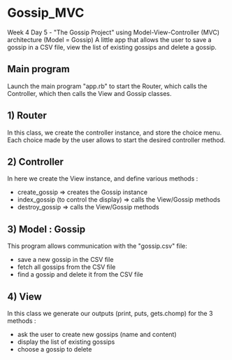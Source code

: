 # Gossip_MVC
Week 4 Day 5 - "The Gossip Project" using Model-View-Controller (MVC) architecture (Model = Gossip)
A little app that allows the user to save a gossip in a CSV file, view the list of existing gossips and delete a gossip.

## Main program
Launch the main program "app.rb" to start the Router, which calls the Controller, which then calls the View and Gossip classes.

## 1) Router
In this class, we create the controller instance, and store the choice menu. 
Each choice made by the user allows to start the desired controller method.

## 2) Controller
In here we create the View instance, and define various methods :
- create_gossip => creates the Gossip instance
- index_gossip (to control the display) => calls the View/Gossip methods
- destroy_gossip => calls the View/Gossip methods

## 3) Model : Gossip
This program allows communication with the "gossip.csv" file:
- save a new gossip in the CSV file
- fetch all gossips from the CSV file
- find a gossip and delete it from the CSV file

## 4) View
In this class we generate our outputs (print, puts, gets.chomp) for the 3 methods : 
- ask the user to create new gossips (name and content)
- display the list of existing gossips
- choose a gossip to delete
